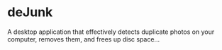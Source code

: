# deJunk
A desktop application that effectively detects duplicate photos on your computer, removes them, and frees up disc space...
